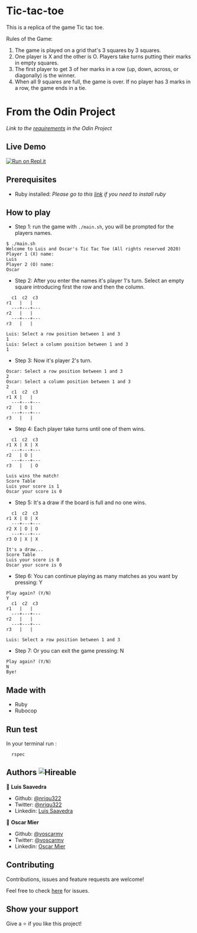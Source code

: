 # Tic-tac-toe
This is a replica of the game Tic tac toe.

Rules of the Game:

1. The game is played on a grid that's 3 squares by 3 squares.
2. One player is X and the other is O. Players take turns putting their marks in empty squares.
3. The first player to get 3 of her marks in a row (up, down, across, or diagonally) is the winner.
4. When all 9 squares are full, the game is over. If no player has 3 marks in a row, the game ends in a tie.

# From the Odin Project
*Link to the [requirements](https://www.theodinproject.com/courses/ruby-programming/lessons/oop) in the Odin Project*

## Live Demo

[![Run on Repl.it](https://repl.it/badge/github/nriqu322/tic-tac-toe)](https://repl.it/@nriqu322/tic-tac-toe)

## Prerequisites
* Ruby installed: *Please go to this [link](https://www.theodinproject.com/courses/web-development-101/lessons/installing-ruby) if you need to install ruby*

## How to play
* Step 1: run the game with `./main.sh`, you will be prompted for the players names. 
``` 
$ ./main.sh
Welcome to Luis and Oscar's Tic Tac Toe (All rights reserved 2020)
Player 1 (X) name:
Luis
Player 2 (O) name:
Oscar
``` 
* Step 2: After you enter the names it's player 1's turn. Select an empty square introducing first the row and then the column.
``` 
  c1  c2  c3
r1   |   |  
  ---+---+---
r2   |   |  
  ---+---+---
r3   |   |  

Luis: Select a row position between 1 and 3
1
Luis: Select a column position between 1 and 3
1
``` 
* Step 3: Now it's player 2's turn.
``` 
Oscar: Select a row position between 1 and 3
2
Oscar: Select a column position between 1 and 3
2
  c1  c2  c3
r1 X |   |  
  ---+---+---
r2   | O |  
  ---+---+---
r3   |   |  
``` 
* Step 4: Each player take turns until one of them wins.
``` 
  c1  c2  c3
r1 X | X | X
  ---+---+---
r2   | O |  
  ---+---+---
r3   |   | O

Luis wins the match!
Score Table
Luis your score is 1
Oscar your score is 0
``` 
* Step 5: It's a draw if the board is full and no one wins.
``` 
  c1  c2  c3
r1 X | O | X
  ---+---+---
r2 X | O | O
  ---+---+---
r3 O | X | X

It's a draw...
Score Table
Luis your score is 0
Oscar your score is 0
``` 
* Step 6: You can continue playing as many matches as you want by pressing: Y
``` 
Play again? (Y/N)
Y
  c1  c2  c3
r1   |   |  
  ---+---+---
r2   |   |  
  ---+---+---
r3   |   |  

Luis: Select a row position between 1 and 3
``` 
* Step 7: Or you can exit the game pressing: N
```
Play again? (Y/N)
N
Bye!
``` 
## Made with
* Ruby
* Rubocop

## Run test
In your terminal run :

``` 
  rspec
``` 

## Authors ![Hireable](https://img.shields.io/badge/HIREABLE-YES-yellowgreen&?style=for-the-badge)

👤 **Luis Saavedra**

- Github: [@nriqu322](https://github.com/nriqu322)
- Twitter: [@nriqu322](https://twitter.com/nriqu322)
- Linkedin: [Luis Saavedra](https://linkedin.com/in/luis-saavedra-sanchez/)

👤 **Oscar Mier**

- Github: [@voscarmv](https://github.com/voscarmv)
- Twitter: [@voscarmv](https://twitter.com/voscarmv)
- Linkedin: [Oscar Mier](https://www.linkedin.com/in/oscar-mier-072984196/) 

## Contributing

Contributions, issues and feature requests are welcome!

Feel free to check [here](../../issues/) for issues.

## Show your support
Give a ⭐️ if you like this project!